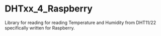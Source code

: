 # DHTxx_4_Raspberry
Library for reading for reading Temperature and Humidity from DHT11/22 specifically written for Raspberry.
